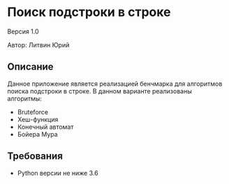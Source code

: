 # Поиск подстроки в строке
Версия 1.0

Автор: Литвин Юрий

## Описание
Данное приложение является реализацией бенчмарка для алгоритмов
поиска подстроки в строке. В данном варианте реализованы алгоритмы:
* Bruteforce
* Хеш-функция
* Конечный автомат
* Бойера Мура

## Требования
* Python версии не ниже 3.6
